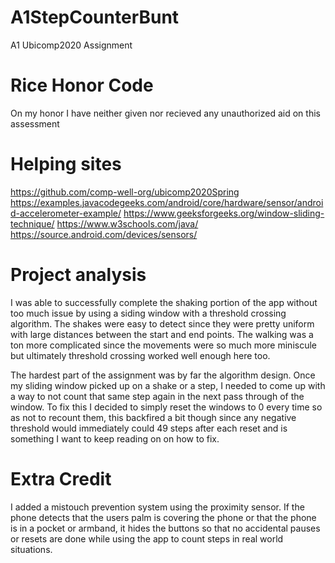 # A1StepCounterBunt
A1 Ubicomp2020 Assignment
# Rice Honor Code
On my honor I have neither given nor recieved any unauthorized aid on this assessment

# Helping sites
https://github.com/comp-well-org/ubicomp2020Spring
https://examples.javacodegeeks.com/android/core/hardware/sensor/android-accelerometer-example/
https://www.geeksforgeeks.org/window-sliding-technique/
https://www.w3schools.com/java/
https://source.android.com/devices/sensors/
# Project analysis
I was able to successfully complete the shaking portion of the app without too much issue by using a siding window with a 
threshold crossing algorithm. The shakes were easy to detect since they were pretty uniform with large distances between the start
and end points. The walking was a ton more complicated since the movements were so much more miniscule but ultimately threshold 
crossing worked well enough here too.

The hardest part of the assignment was by far the algorithm design. Once my sliding window picked up on a shake or a step, I needed to
come up with a way to not count that same step again in the next pass through of the window. To fix this I decided to simply reset the
windows to 0 every time so as not to recount them, this backfired a bit though since any negative threshold would immediately could 49
steps after each reset and is something I want to keep reading on on how to fix.


# Extra Credit
I added a mistouch prevention system using the proximity sensor. If the phone detects that the users palm is covering the phone or
that the phone is in a pocket or armband, it hides the buttons so that no accidental pauses or resets are done while using the app to
count steps in real world situations.
